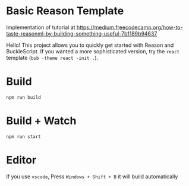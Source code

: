 # Basic Reason Template

Implementation of tutorial at https://medium.freecodecamp.org/how-to-taste-reasonml-by-building-something-useful-7b1189b94637

Hello! This project allows you to quickly get started with Reason and BuckleScript. If you wanted a more sophisticated version, try the `react` template (`bsb -theme react -init .`).

# Build
```
npm run build
```

# Build + Watch

```
npm run start
```


# Editor
If you use `vscode`, Press `Windows + Shift + B` it will build automatically

